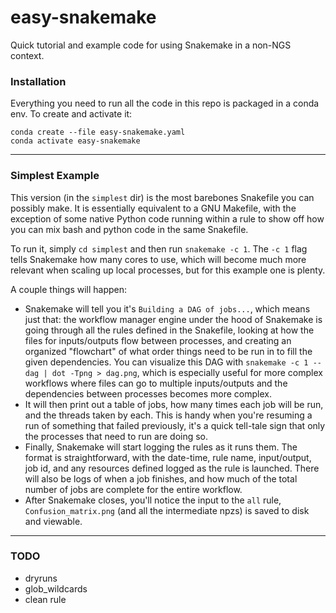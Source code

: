 # easy-snakemake
Quick tutorial and example code for using Snakemake in a non-NGS context.

### Installation
Everything you need to run all the code in this repo is packaged in a conda env. To create and activate it:
```
conda create --file easy-snakemake.yaml
conda activate easy-snakemake
```
 ---

### Simplest Example

This version (in the `simplest` dir) is the most barebones Snakefile you can possibly make. It is essentially equivalent to a GNU Makefile, with the exception of some native Python code running within a rule to show off how you can mix bash and python code in the same Snakefile.

To run it, simply `cd simplest` and then run `snakemake -c 1`. The `-c 1` flag tells Snakemake how many cores to use, which will become much more relevant when scaling up local processes, but for this example one is plenty.

A couple things will happen:
- Snakemake will tell you it's `Building a DAG of jobs...`, which means just that: the workflow manager engine under the hood of Snakemake is going through all the rules defined in the Snakefile, looking at how the files for inputs/outputs flow between processes, and creating an organized "flowchart" of what order things need to be run in to fill the given dependencies. You can visualize this DAG with `snakemake -c 1 --dag | dot -Tpng > dag.png`, which is especially useful for more complex workflows where files can go to multiple inputs/outputs and the dependencies between processes becomes more complex.
- It will then print out a table of jobs, how many times each job will be run, and the threads taken by each. This is handy when you're resuming a run of something that failed previously, it's a quick tell-tale sign that only the processes that need to run are doing so.
- Finally, Snakemake will start logging the rules as it runs them. The format is straightforward, with the date-time, rule name, input/output, job id, and any resources defined logged as the rule is launched. There will also be logs of when a job finishes, and how much of the total number of jobs are complete for the entire workflow.
- After Snakemake closes, you'll notice the input to the `all` rule, `Confusion_matrix.png` (and all the intermediate npzs) is saved to disk and viewable. 




---

### TODO
- dryruns
- glob_wildcards
- clean rule